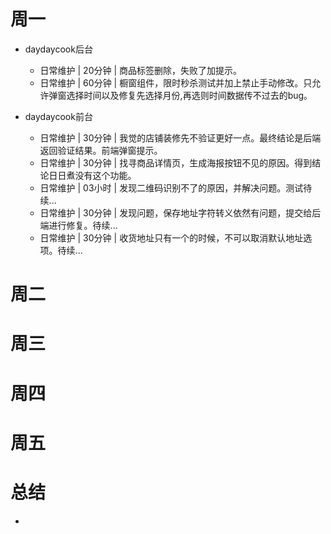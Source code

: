 # 周一
* daydaycook后台
    - 日常维护 | 20分钟 | 商品标签删除，失败了加提示。
    - 日常维护 | 60分钟 | 橱窗组件，限时秒杀测试并加上禁止手动修改。只允许弹窗选择时间以及修复先选择月份,再选则时间数据传不过去的bug。

* daydaycook前台
    - 日常维护 | 30分钟 | 我觉的店铺装修先不验证更好一点。最终结论是后端返回验证结果。前端弹窗提示。
    - 日常维护 | 30分钟 | 找寻商品详情页，生成海报按钮不见的原因。得到结论日日煮没有这个功能。
    - 日常维护 | 03小时 | 发现二维码识别不了的原因，并解决问题。测试待续...
    - 日常维护 | 30分钟 | 发现问题，保存地址字符转义依然有问题，提交给后端进行修复。待续...
    - 日常维护 | 30分钟 | 收货地址只有一个的时候，不可以取消默认地址选项。待续...

# 周二

# 周三

# 周四

# 周五

# 总结
*
